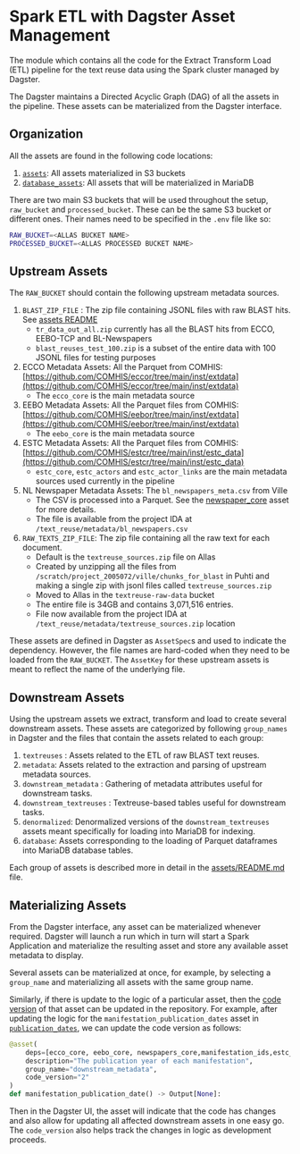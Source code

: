 # Spark ETL with Dagster Asset Management

The module which contains all the code for the Extract Transform Load (ETL) pipeline for the text reuse data using the Spark cluster managed by Dagster.

The Dagster maintains a Directed Acyclic Graph (DAG) of all the assets in the pipeline. These assets can be materialized from the Dagster interface.

## Organization

All the assets are found in the following code locations:

1. [`assets`](./assets/): All assets materialized in S3 buckets
2. [`database_assets`](./database_assets/): All assets that will be materialized in MariaDB

There are two main S3 buckets that will be used throughout the setup, `raw_bucket` and `processed_bucket`. These can be the same S3 bucket or different ones. Their names need to be specified in the `.env` file like so:

```bash
RAW_BUCKET=<ALLAS BUCKET NAME>
PROCESSED_BUCKET=<ALLAS PROCESSED BUCKET NAME>
```


## Upstream Assets

The `RAW_BUCKET` should contain the following upstream metadata sources.

1. `BLAST_ZIP_FILE` : The zip file containing JSONL files with raw BLAST hits. See [assets README](./assets/README.md)
   - `tr_data_out_all.zip` currently has all the BLAST hits from ECCO, EEBO-TCP and BL-Newspapers
   - `blast_reuses_test_100.zip` is a subset of the entire data with 100 JSONL files for testing purposes  
2. ECCO Metadata Assets: All the Parquet from COMHIS: [https://github.com/COMHIS/eccor/tree/main/inst/extdata](https://github.com/COMHIS/eccor/tree/main/inst/extdata) 
    - The `ecco_core` is the main metadata source
3. EEBO Metadata Assets: All the Parquet files from COMHIS: [https://github.com/COMHIS/eebor/tree/main/inst/extdata](https://github.com/COMHIS/eebor/tree/main/inst/extdata)
    - The `eebo_core` is the main metadata source
4. ESTC Metadata Assets: All the Parquet files from COMHIS: [https://github.com/COMHIS/estcr/tree/main/inst/estc_data](https://github.com/COMHIS/estcr/tree/main/inst/estc_data) 
    - `estc_core`, `estc_actors` and `estc_actor_links` are the main metadata sources used currently in the pipeline
5. NL Newspaper Metadata Assets: The `bl_newspapers_meta.csv` from Ville
   - The CSV is processed into a Parquet. See the [newspaper_core](./assets/upstream_metadata.py#L17) asset for more details.
   - The file is available from the project IDA at `/text_reuse/metadata/bl_newspapers.csv`
6. `RAW_TEXTS_ZIP_FILE`: The zip file containing all the raw text for each document. 
    - Default is the `textreuse_sources.zip` file on Allas
    - Created by unzipping all the files from `/scratch/project_2005072/ville/chunks_for_blast` in Puhti and making a single zip with jsonl files called `textreuse_sources.zip`
    - Moved to Allas in the `textreuse-raw-data` bucket
    - The entire file is 34GB and contains 3,071,516 entries.
    - File now available from the project IDA at `/text_reuse/metadata/textreuse_sources.zip` location

These assets are defined in Dagster as `AssetSpec`s and used to indicate the dependency. However, the file names are hard-coded when they need to be loaded from the `RAW_BUCKET`. The `AssetKey` for these upstream assets is meant to reflect the name of the underlying file. 

## Downstream Assets  

Using the upstream assets we extract, transform and load to create several downstream assets. These assets are categorized by following `group_names` in Dagster and the files that contain the assets related to each group:

1. `textreuses` : Assets related to the ETL of raw BLAST text reuses.
2. `metadata`: Assets related to the extraction and parsing of upstream metadata sources.
3. `downstream_metadata` : Gathering of metadata attributes useful for downstream tasks.
4. `downstream_textreuses` : Textreuse-based tables useful for downstream tasks.
5. `denormalized`: Denormalized versions of the `downstream_textreuses` assets meant specifically for loading into MariaDB for indexing.
6. `database`: Assets corresponding to the loading of Parquet dataframes into MariaDB database tables.

Each group of assets is described more in detail in the [assets/README.md](./assets/README.md) file. 

## Materializing Assets

From the Dagster interface, any asset can be materialized whenever required. Dagster will launch a run which in turn will start a Spark Application and materialize the resulting asset and store any available asset metadata to display.

Several assets can be materialized at once, for example, by selecting a `group_name` and materializing all assets with the same group name.

Similarly, if there is update to the logic of a particular asset, then the [code version](https://docs.dagster.io/concepts/assets/software-defined-assets#asset-code-versions) of that asset can be updated in the repository. For example, after updating the logic for the `manifestation_publication_dates` asset in [`publication_dates`](./assets/publication_date.py), we can update the code version as follows:

```python
@asset(
    deps=[ecco_core, eebo_core, newspapers_core,manifestation_ids,estc_core,"edition_ids","edition_mapping"],
    description="The publication year of each manifestation",
    group_name="downstream_metadata",
    code_version="2"
)
def manifestation_publication_date() -> Output[None]:
```

Then in the Dagster UI, the asset will indicate that the code has changes and also allow for updating all affected downstream assets in one easy go. The `code_version` also helps track the changes in logic as development proceeds.
